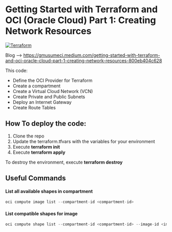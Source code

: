 # Getting Started with Terraform and OCI (Oracle Cloud) Part 1: Creating Network Resources
[![Terraform](https://img.shields.io/badge/terraform-v1.3+-blue.svg)](https://www.terraform.io/downloads.html)

Blog --> https://gmusumeci.medium.com/getting-started-with-terraform-and-oci-oracle-cloud-part-1-creating-network-resources-800eb404c628

This code:

* Define the OCI Provider for Terraform
* Create a compartment
* Create a Virtual Cloud Network (VCN)
* Create Private and Public Subnets
* Deploy an Internet Gateway
* Create Route Tables


## How To deploy the code:

1. Clone the repo
2. Update the terraform.tfvars with the variables for your environment
3. Execute **terraform init**
4. Execute **terraform apply**

To destroy the environment, execute **terraform destroy**

## Useful Commands

#### List all available shapes in compartment
```go
oci compute image list --compartment-id <compartment-id>
```

#### List compatible shapes for image
```go
oci compute shape list --compartment-id <compartment-id> --image-id <image_ocid>

